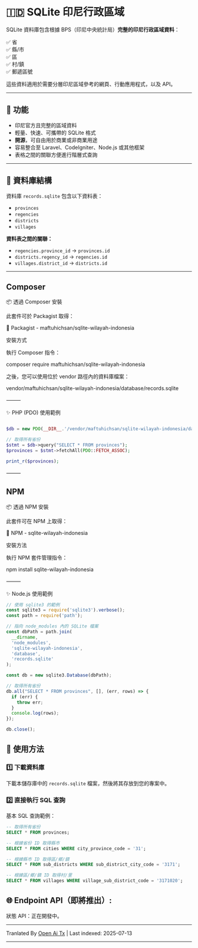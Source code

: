 # 🇮🇩 SQLite 印尼行政區域

SQLite 資料庫包含根據 BPS（印尼中央統計局）**完整的印尼行政區域資料**：

✅ 省  
✅ 縣/市  
✅ 區  
✅ 村/鎮 <br>
✅ 郵遞區號

這些資料適用於需要分層印尼區域參考的網頁、行動應用程式，以及 API。

---

## 🎯 功能

- 印尼官方且完整的區域資料
- 輕量、快速、可攜帶的 SQLite 格式
- **開源**，可自由用於商業或非商業用途
- 容易整合至 Laravel、CodeIgniter、Node.js 或其他框架
- 表格之間的關聯方便進行階層式查詢

---
## 📂 資料庫結構

資料庫 `records.sqlite` 包含以下資料表：

- `provinces`
- `regencies`
- `districts`
- `villages`

**資料表之間的關聯：**

- `regencies.province_id` → `provinces.id`
- `districts.regency_id` → `regencies.id`
- `villages.district_id` → `districts.id`

---

## Composer

📦 透過 Composer 安裝

此套件可於 Packagist 取得：

🔗 Packagist - maftuhichsan/sqlite-wilayah-indonesia

安裝方式

執行 Composer 指令：

composer require maftuhichsan/sqlite-wilayah-indonesia

之後，您可以使用位於 vendor 路徑內的資料庫檔案：

vendor/maftuhichsan/sqlite-wilayah-indonesia/database/records.sqlite


⸻

✨ PHP (PDO) 使用範例

```php

$db = new PDO(__DIR__.'/vendor/maftuhichsan/sqlite-wilayah-indonesia/database/records.sqlite');

// 取得所有省份
$stmt = $db->query("SELECT * FROM provinces");
$provinces = $stmt->fetchAll(PDO::FETCH_ASSOC);

print_r($provinces);

```
⸻

## NPM

📦 透過 NPM 安裝

此套件可在 NPM 上取得：

🔗 NPM - sqlite-wilayah-indonesia

安裝方法

執行 NPM 套件管理指令：

npm install sqlite-wilayah-indonesia

⸻

✨ Node.js 使用範例

```javascript
// 使用 sqlite3 的範例
const sqlite3 = require('sqlite3').verbose();
const path = require('path');

// 指向 node_modules 內的 SQLite 檔案
const dbPath = path.join(
  __dirname,
  'node_modules',
  'sqlite-wilayah-indonesia',
  'database',
  'records.sqlite'
);

const db = new sqlite3.Database(dbPath);

// 取得所有省份
db.all("SELECT * FROM provinces", [], (err, rows) => {
  if (err) {
    throw err;
  }
  console.log(rows);
});

db.close();
```
## 🚀 使用方法

### 1️⃣ 下載資料庫

下載本儲存庫中的 `records.sqlite` 檔案，然後將其存放到您的專案中。

### 2️⃣ 直接執行 SQL 查詢

基本 SQL 查詢範例：

```sql
-- 取得所有省份
SELECT * FROM provinces;

-- 根據省份 ID 取得縣市
SELECT * FROM cities WHERE city_province_code = '31';

-- 根據縣市 ID 取得區/鄉/鎮
SELECT * FROM sub_districts WHERE sub_district_city_code = '3171';

-- 根據區/鄉/鎮 ID 取得村/里
SELECT * FROM villages WHERE village_sub_district_code = '3171020';

```
## 🌐 Endpoint API（即將推出）:

狀態 API：正在開發中。

---

Tranlated By [Open Ai Tx](https://github.com/OpenAiTx/OpenAiTx) | Last indexed: 2025-07-13

---